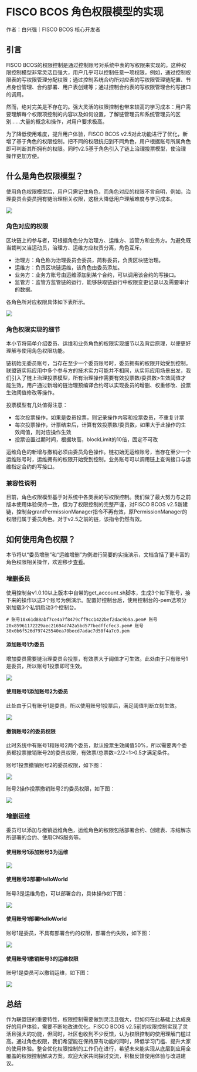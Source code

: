 # FISCO BCOS 角色权限模型的实现

作者：白兴强｜FISCO BCOS 核心开发者

## 引言

FISCO BCOS的权限控制是通过控制账号对系统中表的写权限来实现的。这种权限控制模型非常灵活且强大，用户几乎可以控制任意一项权限，例如，通过控制权限表的写权限管理分配权限；通过控制系统合约所对应表的写权限管理链配置、节点身份管理、合约部署、用户表创建等；通过控制合约表的写权限管理合约写接口的调用。

然而，绝对完美是不存在的。强大灵活的权限控制也带来较高的学习成本：用户需要理解每个权限项控制的内容以及如何设置，了解链管理员和系统管理员的区别……大量的概念和操作，对用户要求极高。

为了降低使用难度，提升用户体验，FISCO BCOS v2.5对此功能进行了优化，新增了基于角色的权限控制。把不同的权限统归到不同角色，用户根据账号所属角色即可判断其所拥有的权限。同时v2.5基于角色引入了链上治理投票模型，使治理操作更加方便。

## 什么是角色权限模型？

使用角色权限模型后，用户只需记住角色，而角色对应的权限不言自明，例如，治理委员会委员拥有链治理相关权限，这极大降低用户理解难度与学习成本。

![](../../../../images/articles/role_authority_model_realization/IMG_5553.PNG)

### 角色对应的权限

区块链上的参与者，可根据角色分为治理方、运维方、监管方和业务方。为避免既当裁判又当运动员，治理方、运维方应权责分离，角色互斥。

- 治理方：角色称为治理委员会委员，简称委员，负责区块链治理。
- 运维方：负责区块链运维，该角色由委员添加。
- 业务方：业务方账号由运维添加到某个合约，可以调用该合约的写接口。
- 监管方：监管方监管链的运行，能够获取链运行中权限变更记录以及需要审计的数据。

各角色所对应权限具体如下表所示。

![](../../../../images/articles/role_authority_model_realization/IMG_5554.PNG)

### 角色权限实现的细节

本小节将简单介绍委员、运维和业务角色的权限实现细节以及背后原理，以便更好理解与使用角色权限功能。

链初始无委员账号，当存在至少一个委员账号时，委员拥有的权限开始受到控制。联盟链实际应用中多个参与方的技术实力可能并不相同，从实际应用场景出发，我们引入了链上治理投票模型，所有治理操作需要有效投票数/委员数>生效阈值才能生效，用户通过新增的链治理预编译合约可以实现委员的增删、权重修改、投票生效阈值修改等操作。

投票模型有几处值得注意：

- 每次投票操作，如果是委员投票，则记录操作内容和投票委员，不重复计票
- 每次投票操作，计票结束后，计算有效投票数/委员数，如果大于此操作的生效阈值，则对应操作生效
- 投票设置过期时间，根据块高，blockLimit的10倍，固定不可改

运维角色的新增与撤销必须由委员角色操作。链初始无运维账号，当存在至少一个运维账号时，运维拥有的权限开始受到控制。业务账号可以调用链上查询接口与运维指定合约的写接口。

### 兼容性说明

目前，角色权限模型基于对系统中各类表的写权限控制。我们做了最大努力与之前版本使用体验保持一致，但为了权限控制的完整严谨，对FISCO BCOS v2.5新建链，控制台grantPermissionManager指令不再有效，原PermissionManager的权限归属于委员角色。对于v2.5之前的链，该指令仍然有效。

## 如何使用角色权限？

本节将以“委员增删”和“运维增删”为例进行简要的实操演示，文档含括了更丰富的角色权限相关操作，欢迎移步[查看](https://fisco-bcos-documentation.readthedocs.io/zh_CN/latest/docs/blockchain_dev/permission_control.html)。

### 增删委员

使用控制台v1.0.10以上版本中自带的get_account.sh脚本，生成3个如下账号，接下来的操作以这3个账号为例演示。配置好控制台后，使用控制台的-pem选项分别加载3个私钥启动3个控制台。

```
# 账号10x61d88abf7ce4a7f8479cff9cc1422bef2dac9b9a.pem# 账号20x85961172229aec21694d742a5bd577bedffcfec3.pem# 账号30x0b6f526d797425540ea70becd7adac7d50f4a7c0.pem
```

#### 添加账号1为委员

增加委员需要链治理委员会投票，有效票大于阈值才可生效。此处由于只有账号1是委员，所以账号1投票即可生效。

![](../../../../images/articles/role_authority_model_realization/IMG_5555.PNG)

#### 使用账号1添加账号2为委员

此处由于只有账号1是委员，所以使用账号1投票后，满足阈值判断立刻生效。

![](../../../../images/articles/role_authority_model_realization/IMG_5556.PNG)

#### 撤销账号2的委员权限

此时系统中有账号1和账号2两个委员，默认投票生效阈值50%，所以需要两个委员都投票撤销账号2的委员权限，有效票/总票数=2/2=1>0.5才满足条件。 

账号1投票撤销账号2的委员权限，如下图：

![](../../../../images/articles/role_authority_model_realization/IMG_5557.PNG)

账号2操作投票撤销账号2的委员权限，如下图：

![](../../../../images/articles/role_authority_model_realization/IMG_5558.PNG)

### 增删运维

委员可以添加与撤销运维角色，运维角色的权限包括部署合约、创建表、冻结解冻所部署的合约、使用CNS服务等。

#### 使用账号1添加账号3为运维

![](../../../../images/articles/role_authority_model_realization/IMG_5559.PNG)


#### 使用账号3部署HelloWorld

账号3是运维角色，可以部署合约，具体操作如下图：

![](../../../../images/articles/role_authority_model_realization/IMG_5560.PNG)

#### 使用账号1部署HelloWorld

账号1是委员，不具有部署合约的权限，部署合约失败，如下图：

![](../../../../images/articles/role_authority_model_realization/IMG_5561.PNG)


#### 使用账号1撤销账号3的运维权限

账号1是委员可以撤销运维，如下图：

![](../../../../images/articles/role_authority_model_realization/IMG_5562.PNG)

## 总结

作为联盟链的重要特性，权限控制需要做到灵活且强大，但如何在此基础上达成良好的用户体验，需要不断地改进优化。FISCO BCOS v2.5前的权限控制实现了灵活且强大的功能，但同时，社区也收到不少反馈，认为权限控制的使用理解门槛过高。通过角色权限，我们希望能在保持原有功能的同时，降低学习门槛、提升大家的使用体验。整合优化权限控制的工作仍在进行，希望未来能实现从底层到应用全覆盖的权限控制解决方案。欢迎大家共同探讨交流，积极反馈使用体验与改进建议。